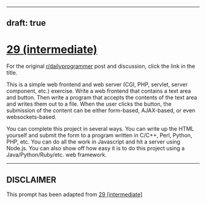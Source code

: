 ---
draft: true
----

# [29 (intermediate)](https://www.reddit.com/r/dailyprogrammer/comments/r8a7o/3222012_challenge_29_intermediate/)

For the original [r/dailyprogrammer](https://www.reddit.com/r/dailyprogrammer/) post and discussion, click the link in the title.

This is a simple web frontend and web server (CGI, PHP, servlet, server component, etc.) exercise.  Write a web frontend that contains a text area and button.  Then write a program that accepts the contents of the text area and writes them out to a file.  When the user clicks the button, the submission of the content can be either form-based, AJAX-based, or even websockets-based.

You can complete this project in several ways.  You can write up the HTML yourself and submit the form to a program written in C/C++, Perl, Python, PHP, etc.  You can do all the work in Javascript and hit a server using Node.js.  You can also show off how easy it is to do this project using a Java/Python/Ruby/etc. web framework.


----
## **DISCLAIMER**
This prompt has been adapted from [29 [intermediate]](https://www.reddit.com/r/dailyprogrammer/comments/r8a7o/3222012_challenge_29_intermediate/
)
